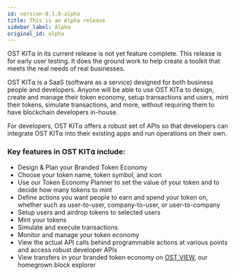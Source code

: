 ```yaml
---
id: version-0.1.0-alpha
title: This is an Alpha release
sidebar_label: Alpha
original_id: alpha
---
```


OST KIT⍺ in its current release is not yet feature complete. This release is for early user testing. It does the ground work to help create a toolkit that meets the real needs of real businesses.

OST KIT⍺ is a SaaS (software as a service) designed for both business people and developers. Anyone will be able to use OST KIT⍺ to design, create and manage their token economy, setup transactions and users, mint their tokens, simulate transactions, and more, without requiring them to have blockchain developers in-house.

For developers, OST KIT⍺ offers a robust set of APIs so that developers can integrate OST KIT⍺ into their existing apps and run operations on their own.

### Key features in OST KIT⍺ include:
* Design & Plan your Branded Token Economy 
* Choose your token name, token symbol, and icon
* Use our Token Economy Planner to set the value of your token and to decide how many tokens to mint
* Define actions you want people to earn and spend your token on, whether such as user-to-user, company-to-user, or user-to-company
* Setup users and airdrop tokens to selected users
* Mint your tokens
* Simulate and execute transactions 
* Monitor and manage your token economy
* View the actual API calls behind programmable actions at various points and access robust developer APIs
* View transfers in your branded token economy on [<u>OST VIEW</u>](http://view.ost.com/), our homegrown block explorer




